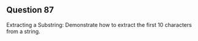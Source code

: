 ## Question 87
Extracting a Substring: Demonstrate how to extract the first 10 characters from a string.
